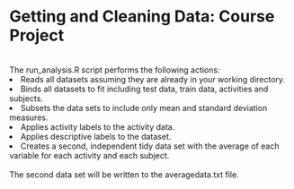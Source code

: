 <h1>
Getting and Cleaning Data: Course Project
</h1><br>
<body>
The run_analysis.R script performs the following actions:
<br>
<li>Reads all datasets assuming they are already in your working directory.
<li>Binds all datasets to fit including test data, train data, activities and subjects.
<li>Subsets the data sets to include only mean and standard deviation measures.
<li>Applies activity labels to the activity data.
<li>Applies descriptive labels to the dataset.
<li>Creates a second, independent tidy data set with the average of each variable for each activity and each subject. 
<br>
<br>
The second data set will be written to the averagedata.txt file.
</body>
